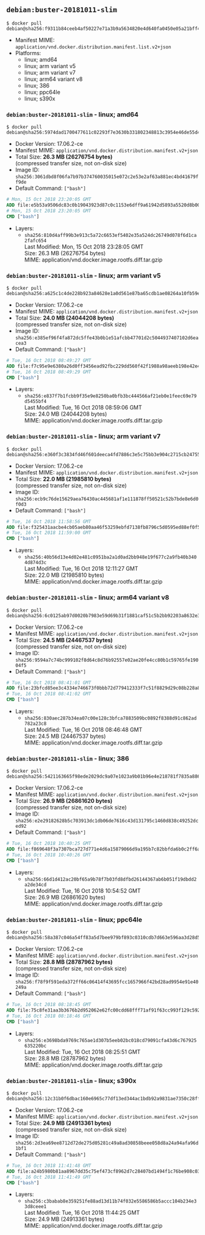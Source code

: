 ## `debian:buster-20181011-slim`

```console
$ docker pull debian@sha256:f9311b84ceeb4af50227e71a3b9a5634820e4d640fa0450e05a21bff4831ee06
```

-	Manifest MIME: `application/vnd.docker.distribution.manifest.list.v2+json`
-	Platforms:
	-	linux; amd64
	-	linux; arm variant v5
	-	linux; arm variant v7
	-	linux; arm64 variant v8
	-	linux; 386
	-	linux; ppc64le
	-	linux; s390x

### `debian:buster-20181011-slim` - linux; amd64

```console
$ docker pull debian@sha256:5974dad1700477611c02293f7e3630b331802348813c3954e46de55d40034f69
```

-	Docker Version: 17.06.2-ce
-	Manifest MIME: `application/vnd.docker.distribution.manifest.v2+json`
-	Total Size: **26.3 MB (26276754 bytes)**  
	(compressed transfer size, not on-disk size)
-	Image ID: `sha256:3061dbd8f06fa7b97b374760035015e072c2e53e2af63a881ec4bd41679ff9de`
-	Default Command: `["bash"]`

```dockerfile
# Mon, 15 Oct 2018 23:20:05 GMT
ADD file:e5b53a9506dc83c0b19043923d87c0c1153e6dff9a61942d5893a5520d8b008c in / 
# Mon, 15 Oct 2018 23:20:05 GMT
CMD ["bash"]
```

-	Layers:
	-	`sha256:810d4aff99b3e913c5a72c6653ef5402e35a524dc26749d078f6d1ca2fafc654`  
		Last Modified: Mon, 15 Oct 2018 23:28:05 GMT  
		Size: 26.3 MB (26276754 bytes)  
		MIME: application/vnd.docker.image.rootfs.diff.tar.gzip

### `debian:buster-20181011-slim` - linux; arm variant v5

```console
$ docker pull debian@sha256:a625c1c4de228b923a84628e1a0d561e87ba65cdb1ae08264a10fb59e7fced28
```

-	Docker Version: 17.06.2-ce
-	Manifest MIME: `application/vnd.docker.distribution.manifest.v2+json`
-	Total Size: **24.0 MB (24044208 bytes)**  
	(compressed transfer size, not on-disk size)
-	Image ID: `sha256:e385ef96f4fa872dc5ffe43b0b1e51afcbb47701d2c5044937407102d6eacea3`
-	Default Command: `["bash"]`

```dockerfile
# Tue, 16 Oct 2018 08:49:27 GMT
ADD file:f7c95e9e6380a26d0ff3456ead92fbc229dd560f42f1988a98aeeb198e42e4a0 in / 
# Tue, 16 Oct 2018 08:49:29 GMT
CMD ["bash"]
```

-	Layers:
	-	`sha256:e837f7b1fcbb9f35e9e8250ba0bfb3bc444566af21eb0e1feec69e79d5455bf4`  
		Last Modified: Tue, 16 Oct 2018 08:59:06 GMT  
		Size: 24.0 MB (24044208 bytes)  
		MIME: application/vnd.docker.image.rootfs.diff.tar.gzip

### `debian:buster-20181011-slim` - linux; arm variant v7

```console
$ docker pull debian@sha256:e360f3c3834fd46f601deeca4fd7886c3e5c75bb3e904c2715cb2475501ce574
```

-	Docker Version: 17.06.2-ce
-	Manifest MIME: `application/vnd.docker.distribution.manifest.v2+json`
-	Total Size: **22.0 MB (21985810 bytes)**  
	(compressed transfer size, not on-disk size)
-	Image ID: `sha256:ecb9c76de15629aea76430ac445681af1e111878ff50521c52b7bde8e6d0f0d3`
-	Default Command: `["bash"]`

```dockerfile
# Tue, 16 Oct 2018 11:58:56 GMT
ADD file:f325431aacbe4cb05aeb80aa46f53259ebfd7138fb8796c5d0595ed88ef0f544 in / 
# Tue, 16 Oct 2018 11:59:00 GMT
CMD ["bash"]
```

-	Layers:
	-	`sha256:40b56d13e4d02e481c0951ba2a1d0ad2bb948e19f677c2a9fb40b3404d874d3c`  
		Last Modified: Tue, 16 Oct 2018 12:11:27 GMT  
		Size: 22.0 MB (21985810 bytes)  
		MIME: application/vnd.docker.image.rootfs.diff.tar.gzip

### `debian:buster-20181011-slim` - linux; arm64 variant v8

```console
$ docker pull debian@sha256:6c0125ab97d0020b7983e59d69b31f1881caf51c5b2bb92203a8632e3ba404ef
```

-	Docker Version: 17.06.2-ce
-	Manifest MIME: `application/vnd.docker.distribution.manifest.v2+json`
-	Total Size: **24.5 MB (24467537 bytes)**  
	(compressed transfer size, not on-disk size)
-	Image ID: `sha256:9594a7c74bc999102f8d64c8d76b92557e02ae20fe4cc80b1c59765fe19004f5`
-	Default Command: `["bash"]`

```dockerfile
# Tue, 16 Oct 2018 08:41:01 GMT
ADD file:23bfcd85ee3c4334e746673f0bbb72d779412333f7c51f8829d29c08b228a804 in / 
# Tue, 16 Oct 2018 08:41:02 GMT
CMD ["bash"]
```

-	Layers:
	-	`sha256:830aec287b34ea07c00e128c3bfca7883509bc0892f8388d91c862ad782a23c8`  
		Last Modified: Tue, 16 Oct 2018 08:46:48 GMT  
		Size: 24.5 MB (24467537 bytes)  
		MIME: application/vnd.docker.image.rootfs.diff.tar.gzip

### `debian:buster-20181011-slim` - linux; 386

```console
$ docker pull debian@sha256:5421163665f98ede2029dc9a07e1023a9b01b96e4e218781f7835a8869bee37c
```

-	Docker Version: 17.06.2-ce
-	Manifest MIME: `application/vnd.docker.distribution.manifest.v2+json`
-	Total Size: **26.9 MB (26861620 bytes)**  
	(compressed transfer size, not on-disk size)
-	Image ID: `sha256:e2e29182628b5c703913dc1db06de7616c43d131795c1460d838c49252dced92`
-	Default Command: `["bash"]`

```dockerfile
# Tue, 16 Oct 2018 10:40:25 GMT
ADD file:f869648f3a7307bca727d771e4d6a15879066d9a195b7c82bbfda6b0c2ff6a08 in / 
# Tue, 16 Oct 2018 10:40:26 GMT
CMD ["bash"]
```

-	Layers:
	-	`sha256:66d1d412ac20bf65a9b78f7b03fd8dfbd26144367ab6b051f19dbdd2a2de34cd`  
		Last Modified: Tue, 16 Oct 2018 10:54:52 GMT  
		Size: 26.9 MB (26861620 bytes)  
		MIME: application/vnd.docker.image.rootfs.diff.tar.gzip

### `debian:buster-20181011-slim` - linux; ppc64le

```console
$ docker pull debian@sha256:58a387c046a54ff83a5d7bee979bf893c0310cdb7d663e596aa3d28d56e7b9b9
```

-	Docker Version: 17.06.2-ce
-	Manifest MIME: `application/vnd.docker.distribution.manifest.v2+json`
-	Total Size: **28.8 MB (28787962 bytes)**  
	(compressed transfer size, not on-disk size)
-	Image ID: `sha256:f78f9f591eda372ff66c06414f43695fcc1657966f42bd28ad9954e91e40249a`
-	Default Command: `["bash"]`

```dockerfile
# Tue, 16 Oct 2018 08:18:45 GMT
ADD file:75c8fe31aa3b3676b2d952062e62fc00cdd68fff71af91f63cc993f129c59220 in / 
# Tue, 16 Oct 2018 08:18:46 GMT
CMD ["bash"]
```

-	Layers:
	-	`sha256:e3698bda9769c765ae1d307b5eeb02bc018cd79091cfa43d6c767925635220bc`  
		Last Modified: Tue, 16 Oct 2018 08:25:51 GMT  
		Size: 28.8 MB (28787962 bytes)  
		MIME: application/vnd.docker.image.rootfs.diff.tar.gzip

### `debian:buster-20181011-slim` - linux; s390x

```console
$ docker pull debian@sha256:12c31b0f6dbac160e6965c77df13ed344ac1bdb92a9831ae7350c28ffeb95f93
```

-	Docker Version: 17.06.2-ce
-	Manifest MIME: `application/vnd.docker.distribution.manifest.v2+json`
-	Total Size: **24.9 MB (24913361 bytes)**  
	(compressed transfer size, not on-disk size)
-	Image ID: `sha256:2d3ea69ee8712d72de275d05281c49a8ad30858beee058d8a24a94afa96d1bf1`
-	Default Command: `["bash"]`

```dockerfile
# Tue, 16 Oct 2018 11:41:48 GMT
ADD file:a24b5980b81aa8967dd35c75ef473cf8962d7c28407bd1494f1c76be908c036a in / 
# Tue, 16 Oct 2018 11:41:49 GMT
CMD ["bash"]
```

-	Layers:
	-	`sha256:c3babab8e359251fe88ad13d11b74f032e5586586b5accc104b234e33d8ceee1`  
		Last Modified: Tue, 16 Oct 2018 11:44:25 GMT  
		Size: 24.9 MB (24913361 bytes)  
		MIME: application/vnd.docker.image.rootfs.diff.tar.gzip
